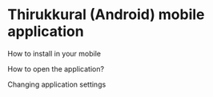 # Thirukkural (Android) mobile application

How to install in your mobile

How to open the application?

Changing application settings